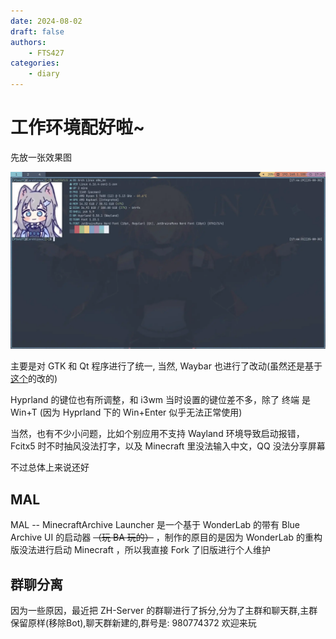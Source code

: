 ```yaml
---
date: 2024-08-02
draft: false
authors:
    - FTS427
categories:
    - diary
---
```


# 工作环境配好啦~

先放一张效果图

![screenshort](../../about_me/my_computer.webp)

主要是对 GTK 和 Qt 程序进行了统一, 当然, Waybar 也进行了改动(虽然还是基于[这个](https://github.com/lokesh-krishna/dotfiles)的改的)

Hyprland 的键位也有所调整，和 i3wm 当时设置的键位差不多，除了 终端 是 Win+T (因为 Hyprland 下的 Win+Enter 似乎无法正常使用)

当然，也有不少小问题，比如个别应用不支持 Wayland 环境导致启动报错，Fcitx5 时不时抽风没法打字，以及 Minecraft 里没法输入中文，QQ 没法分享屏幕

不过总体上来说还好

## MAL

MAL -- MinecraftArchive Launcher 是一个基于 WonderLab 的带有 Blue Archive UI 的启动器 ~~（玩 BA 玩的）~~ ，制作的原目的是因为 WonderLab 的重构版没法进行启动 Minecraft ，所以我直接 Fork 了旧版进行个人维护

## 群聊分离

因为一些原因，最近把 ZH-Server 的群聊进行了拆分,分为了主群和聊天群,主群保留原样(移除Bot),聊天群新建的,群号是: 980774372 欢迎来玩
